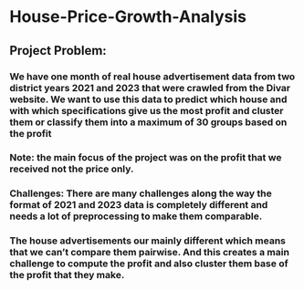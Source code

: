 # House-Price-Growth-Analysis
## Project Problem:
### We have one month of real house advertisement data from two district years 2021 and 2023 that were crawled from the Divar website. We want to use this data to predict which house and with which specifications give us the most profit and cluster them or classify them into a maximum of 30 groups based on the profit
### Note: the main focus of the project was on the profit that we received not the price only.
### Challenges: There are many challenges along the way the format of 2021 and 2023 data is completely different and needs a lot of preprocessing to make them comparable.
### The house advertisements our mainly different which means that we can’t compare them pairwise. And this creates a main challenge to compute the profit and also cluster them base of the profit that they make.
